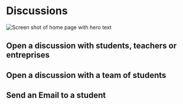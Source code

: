 # Discussions

![Screen shot of home page with hero text](../img/manager/listofprojects.png)


## Open a discussion with students, teachers or entreprises




## Open a discussion with a team of students




## Send an Email to a student
